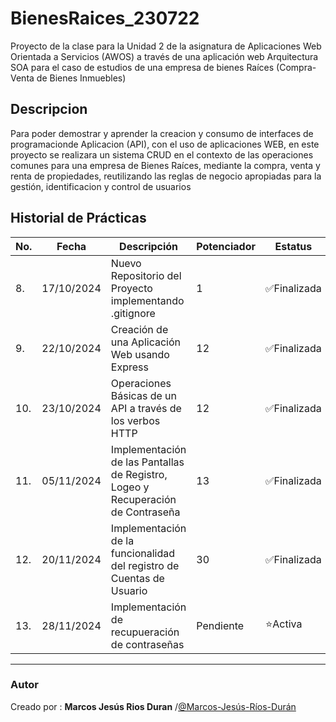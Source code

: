 # BienesRaices_230722
Proyecto de la clase para la Unidad 2 de la asignatura de Aplicaciones Web Orientada  a Servicios (AWOS) a través de una aplicación web  Arquitectura SOA para el caso de estudios de una empresa de bienes Raíces (Compra-Venta  de Bienes Inmuebles)


## Descripcion
Para poder demostrar y  aprender la creacion y consumo de interfaces de programacionde Aplicacion (API), con el uso de aplicaciones WEB, en este proyecto se realizara un sistema CRUD en el contexto de las operaciones comunes para una empresa de Bienes Raíces, mediante la compra, venta y renta de propiedades, reutilizando las reglas de negocio apropiadas para la gestión, identificacion y control de usuarios


## Historial de Prácticas

|No.|Fecha |Descripción|Potenciador|Estatus|
|--|--|--|--|--|
|8.|17/10/2024|Nuevo Repositorio del Proyecto implementando .gitignore|1|✅Finalizada|
|9.|22/10/2024|Creación de una Aplicación Web usando Express| 12|✅Finalizada|
|10.|23/10/2024|Operaciones Básicas de un API a través de los verbos HTTP| 12|✅Finalizada|
|11.|05/11/2024|Implementación de las Pantallas de Registro, Logeo y Recuperación de Contraseña|13|✅Finalizada|
|12.|20/11/2024|Implementación de la funcionalidad del registro de Cuentas de Usuario|30|✅Finalizada|
|13.|28/11/2024|Implementación de recupueración de contraseñas|Pendiente|⭐Activa|
***
### Autor
Creado por : **Marcos Jesús Rios Duran** /[@Marcos-Jesús-Ríos-Durán](https://github.com/Marcos-Jesus-Rios-Duran)

